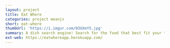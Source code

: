 ```yaml
---
layout: project
title: Eat Where
categories: project meanjs
short: eat-where
thumbUrl: 'https://i.imgur.com/03UXeY5.jpg'
summary: A dish search engine! Search for the food that best fit your taste when you are in a new place.
ext-web: https://eatwhereapp.herokuapp.com/
---
```

